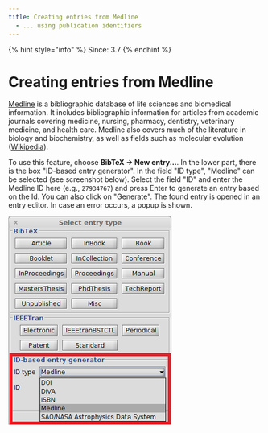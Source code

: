```yaml
---
title: Creating entries from Medline
  - ... using publication identifiers
---
```

{% hint style="info" %}
Since: 3.7
{% endhint %}

# Creating entries from Medline

[Medline](https://www.nlm.nih.gov/pubs/factsheets/medline.html) is a bibliographic database of life sciences and biomedical information. It includes bibliographic information for articles from academic journals covering medicine, nursing, pharmacy, dentistry, veterinary medicine, and health care. Medline also covers much of the literature in biology and biochemistry, as well as fields such as molecular evolution \([Wikipedia](https://en.wikipedia.org/wiki/MEDLINE)\).

To use this feature, choose **BibTeX → New entry...**. In the lower part, there is the box "ID-based entry generator". In the field "ID type", "Medline" can be selected \(see screenshot below\). Select the field "ID" and enter the Medline ID here \(e.g., `27934767`\) and press Enter to generate an entry based on the Id. You can also click on "Generate". The found entry is opened in an entry editor. In case an error occurs, a popup is shown.

![Screenshot of new entry dialog](../../.gitbook/assets/newentrychoosetype-idgeneratorhighlighted-medline.png)
